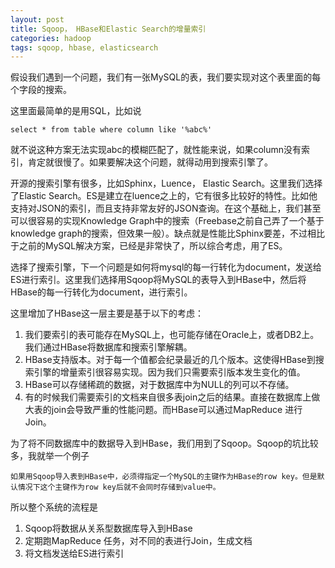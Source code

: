 ```yaml
---
layout: post
title: Sqoop， HBase和Elastic Search的增量索引
categories: hadoop
tags: sqoop, hbase, elasticsearch
---
```


假设我们遇到一个问题，我们有一张MySQL的表，我们要实现对这个表里面的每个字段的搜索。

这里面最简单的是用SQL，比如说

	select * from table where column like '%abc%'

就不说这种方案无法实现abc的模糊匹配了，就性能来说，如果column没有索引，肯定就很慢了。如果要解决这个问题，就得动用到搜索引擎了。

开源的搜索引擎有很多，比如Sphinx，Luence， Elastic Search。这里我们选择了Elastic Search。ES是建立在luence之上的，它有很多比较好的特性。比如他支持对JSON的索引，而且支持非常友好的JSON查询。在这个基础上，我们甚至可以很容易的实现Knowledge Graph中的搜索（Freebase之前自己弄了一个基于knowledge graph的搜索，但效果一般）。缺点就是性能比Sphinx要差，不过相比于之前的MySQL解决方案，已经是非常快了，所以综合考虑，用了ES。

选择了搜索引擎，下一个问题是如何将mysql的每一行转化为document，发送给ES进行索引。这里我们选择用Sqoop将MySQL的表导入到HBase中，然后将HBase的每一行转化为document，进行索引。

这里增加了HBase这一层主要是基于以下的考虑：

1. 我们要索引的表可能存在MySQL上，也可能存储在Oracle上，或者DB2上。我们通过HBase将数据库和搜索引擎解耦。
2. HBase支持版本。对于每一个值都会纪录最近的几个版本。这使得HBase到搜索引擎的增量索引很容易实现。因为我们只需要索引版本发生变化的值。
3. HBase可以存储稀疏的数据，对于数据库中为NULL的列可以不存储。
4. 有的时候我们需要索引的文档来自很多表join之后的结果。直接在数据库上做大表的join会导致严重的性能问题。而HBase可以通过MapReduce 进行Join。

为了将不同数据库中的数据导入到HBase，我们用到了Sqoop。Sqoop的坑比较多，我就举一个例子

	如果用Sqoop导入表到HBase中，必须得指定一个MySQL的主键作为HBase的row key。但是默认情况下这个主键作为row key后就不会同时存储到value中。

所以整个系统的流程是

1. Sqoop将数据从关系型数据库导入到HBase
2. 定期跑MapReduce 任务，对不同的表进行Join，生成文档
3. 将文档发送给ES进行索引